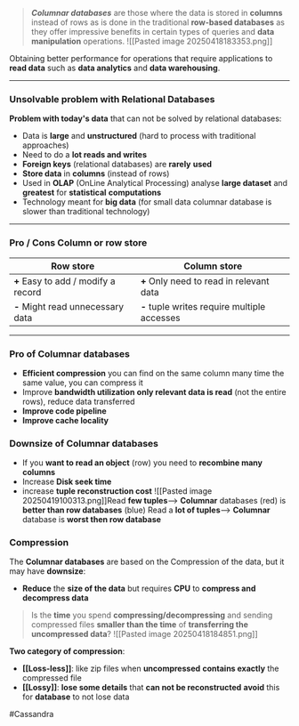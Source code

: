 >***Columnar databases*** are those where the data is stored in **columns** instead of rows as is done in the traditional **row-based databases** as they offer impressive benefits in certain types of queries and **data manipulation** operations.
![[Pasted image 20250418183353.png]]

Obtaining better performance for operations that require applications to **read data** such as **data analytics** and **data warehousing**.

---
### Unsolvable problem with Relational Databases
**Problem with today's data** that can not be solved by relational databases:

- Data is **large** and **unstructured** (hard to process with traditional approaches)
- Need to do a **lot reads and writes**
- **Foreign keys** (relational databases) are **rarely** **used**    
- **Store data** in **columns** (instead of rows)
- Used in **OLAP** (OnLine Analytical Processing) 
	analyse **large dataset** and **greatest** for **statistical** **computations**
- Technology meant for **big data** (for small data columnar database is slower than traditional technology)

---
### Pro / Cons Column or row store

| Row store                           | Column store                                 |
| ----------------------------------- | -------------------------------------------- |
| **+** Easy to add / modify a record | **+** Only need to read in relevant data     |
| **-** Might read unnecessary data   | **-** tuple writes require multiple accesses |

---
### Pro of Columnar databases
- **Efficient compression** 
	you can find on the same column many time the same value, you can compress it
- Improve **bandwidth utilization**
	**only relevant data is read** (not the entire rows), reduce data transferred
- **Improve code pipeline**
- **Improve cache locality**

### Downsize of Columnar databases

- If you **want to read an object** (row) you need to **recombine many columns**
- Increase **Disk seek time**
- increase **tuple reconstruction cost**
	![[Pasted image 20250419100313.png]]Read **few tuples**--> **Columnar** databases (red) is **better than row databases** (blue)
    Read a **lot of tuples**--> **Columnar** database is **worst then row database**

### Compression
The **Columnar databases** are based on the Compression of the data, but it may have **downsize**:
- **Reduce** the **size of the data** but requires **CPU** to **compress and decompress data**
 >Is the **time** you spend **compressing/decompressing** and sending compressed files **smaller than the time** of **transferring the uncompressed data**? 
![[Pasted image 20250418184851.png]]

**Two category of compression**:
- **[[Loss-less]]**: like zip files 
	when **uncompressed** **contains exactly** the compressed file
- **[[Lossy]]**: **lose some details** that **can not be reconstructed** 
	**avoid** this for **database** to not lose data



#Cassandra
